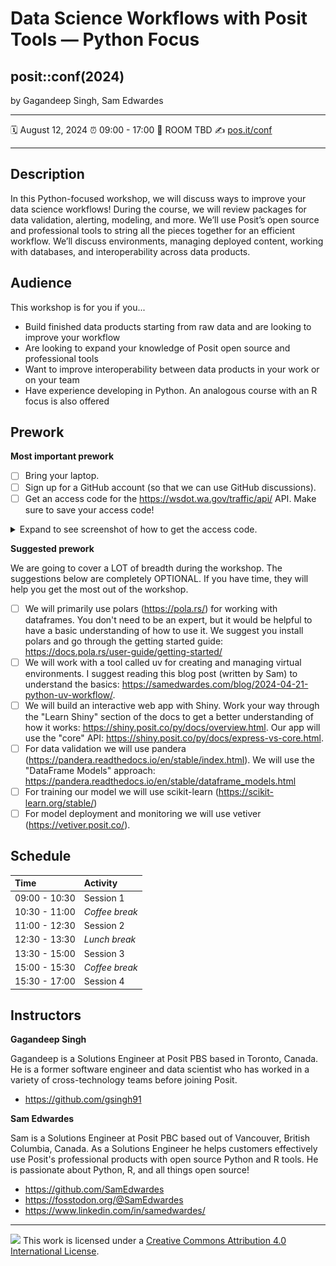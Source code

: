 # Data Science Workflows with Posit Tools — Python Focus

## posit::conf(2024)

by Gagandeep Singh, Sam Edwardes

-----

:spiral_calendar: August 12, 2024
:alarm_clock:     09:00 - 17:00
:hotel:           ROOM TBD
:writing_hand:    [pos.it/conf](http://pos.it/conf)

-----

## Description

In this Python-focused workshop, we will discuss ways to improve your data science workflows! During the course, we will review packages for data validation, alerting, modeling, and more. We’ll use Posit’s open source and professional tools to string all the pieces together for an efficient workflow. We’ll discuss environments, managing deployed content, working with databases, and interoperability across data products.

## Audience

This workshop is for you if you...

- Build finished data products starting from raw data and are looking to improve your workflow
- Are looking to expand your knowledge of Posit open source and professional tools
- Want to improve interoperability between data products in your work or on your team
- Have experience developing in Python. An analogous course with an R focus is also offered

## Prework

**Most important prework**

- [ ] Bring your laptop.
- [ ] Sign up for a GitHub account (so that we can use GitHub discussions).
- [ ] Get an access code for the <https://wsdot.wa.gov/traffic/api/> API. Make sure to save your access code!

<details>
<summary>Expand to see screenshot of how to get the access code.</summary>

![Get the access code for the wsdot API](website/images/wsdot-access-token.png)

</details>

**Suggested prework**

We are going to cover a LOT of breadth during the workshop. The suggestions below are completely OPTIONAL. If you have time, they will help you get the most out of the workshop.

- [ ] We will primarily use polars (https://pola.rs/) for working with dataframes. You don't need to be an expert, but it would be helpful to have a basic understanding of how to use it. We suggest you install polars and go through the getting started guide: https://docs.pola.rs/user-guide/getting-started/
- [ ] We will work with a tool called uv for creating and managing virtual environments. I suggest reading this blog post (written by Sam) to understand the basics: https://samedwardes.com/blog/2024-04-21-python-uv-workflow/.
- [ ] We will build an interactive web app with Shiny. Work your way through the "Learn Shiny" section of the docs to get a better understanding of how it works: https://shiny.posit.co/py/docs/overview.html. Our app will use the "core" API: https://shiny.posit.co/py/docs/express-vs-core.html.
- [ ] For data validation we will use pandera (https://pandera.readthedocs.io/en/stable/index.html). We will use the "DataFrame Models" approach: https://pandera.readthedocs.io/en/stable/dataframe_models.html
- [ ] For training our model we will use scikit-learn (https://scikit-learn.org/stable/)
- [ ] For model deployment and monitoring we will use vetiver (https://vetiver.posit.co/).

## Schedule

| Time          | Activity         |
| :------------ | :--------------- |
| 09:00 - 10:30 | Session 1        |
| 10:30 - 11:00 | *Coffee break*   |
| 11:00 - 12:30 | Session 2        |
| 12:30 - 13:30 | *Lunch break*    |
| 13:30 - 15:00 | Session 3        |
| 15:00 - 15:30 | *Coffee break*   |
| 15:30 - 17:00 | Session 4        |

## Instructors

**Gagandeep Singh**

Gagandeep is a Solutions Engineer at Posit PBS based in Toronto, Canada. He is a former software engineer and data scientist who has worked in a variety of cross-technology teams before joining Posit.

- https://github.com/gsingh91

**Sam Edwardes**

Sam is a Solutions Engineer at Posit PBC based out of Vancouver, British Columbia, Canada. As a Solutions Engineer he helps customers effectively use Posit's professional products with open source Python and R tools. He is passionate about Python, R, and all things open source!

- https://github.com/SamEdwardes
- https://fosstodon.org/@SamEdwardes
- https://www.linkedin.com/in/samedwardes/

-----

![](https://i.creativecommons.org/l/by/4.0/88x31.png) This work is
licensed under a [Creative Commons Attribution 4.0 International
License](https://creativecommons.org/licenses/by/4.0/).
